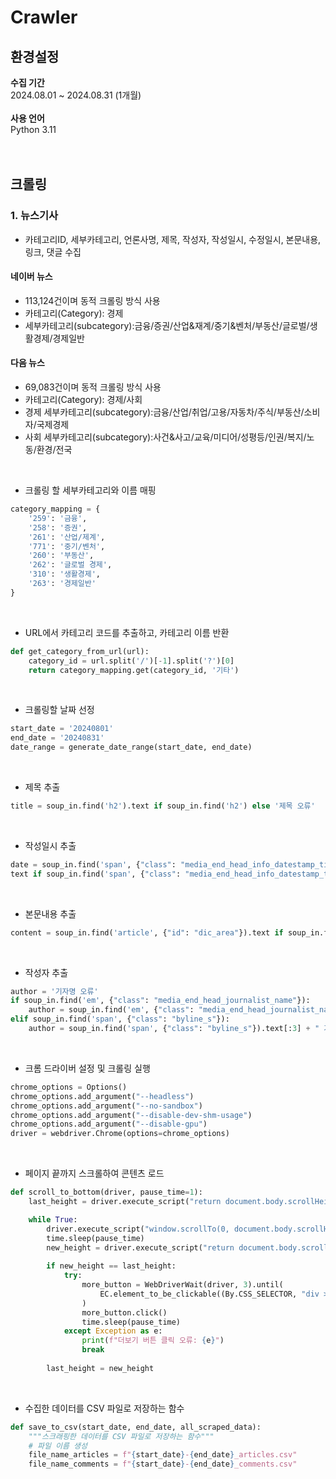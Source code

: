 # Crawler

## 환경설정
<aside>
<b>수집 기간</b>
<br/>
2024.08.01 ~ 2024.08.31 (1개월)
</aside>
<br/>
<aside>
<b>사용 언어</b>
<br/>
Python 3.11
</aside>

<br/>
<br/>

## 크롤링

### 1. 뉴스기사
- 카테고리ID, 세부카테고리, 언론사명, 제목, 작성자, 작성일시, 수정일시, 본문내용, 링크, 댓글 수집
#### 네이버 뉴스
- 113,124건이며 동적 크롤링 방식 사용
- 카테고리(Category): 경제
- 세부카테고리(subcategory):금융/증권/산업&재계/중기&벤처/부동산/글로벌/생활경제/경제일반
#### 다음 뉴스
- 69,083건이며 동적 크롤링 방식 사용
- 카테고리(Category): 경제/사회
- 경제 세부카테고리(subcategory):금융/산업/취업/고용/자동차/주식/부동산/소비자/국제경제
- 사회 세부카테고리(subcategory):사건&사고/교육/미디어/성평등/인권/복지/노동/환경/전국
<br/>

- 크롤링 할 세부카테고리와 이름 매핑
```python
category_mapping = {
    '259': '금융',
    '258': '증권',
    '261': '산업/제계',
    '771': '중기/벤처',
    '260': '부동산',
    '262': '글로벌 경제',
    '310': '생활경제',
    '263': '경제일반'
}
```
<br/>

- URL에서 카테고리 코드를 추출하고, 카테고리 이름 반환
```python
def get_category_from_url(url):
    category_id = url.split('/')[-1].split('?')[0]  
    return category_mapping.get(category_id, '기타')  
```
<br/>

- 크롤링할 날짜 선정
```python
start_date = '20240801'
end_date = '20240831'
date_range = generate_date_range(start_date, end_date)
```
<br/>

- 제목 추출
```python
title = soup_in.find('h2').text if soup_in.find('h2') else '제목 오류'
```
<br/>

- 작성일시 추출
```python
date = soup_in.find('span', {"class": "media_end_head_info_datestamp_time _ARTICLE_DATE_TIME"}).
text if soup_in.find('span', {"class": "media_end_head_info_datestamp_time _ARTICLE_DATE_TIME"}) else '날짜 오류'
```
<br/>

- 본문내용 추출
```python
content = soup_in.find('article', {"id": "dic_area"}).text if soup_in.find('article', {"id": "dic_area"}) else '본문 오류'
```
<br/>

- 작성자 추출
```python
author = '기자명 오류'
if soup_in.find('em', {"class": "media_end_head_journalist_name"}):
    author = soup_in.find('em', {"class": "media_end_head_journalist_name"}).text
elif soup_in.find('span', {"class": "byline_s"}):
    author = soup_in.find('span', {"class": "byline_s"}).text[:3] + " 기자"
```
<br/>

- 크롬 드라이버 설정 및 크롤링 실행
```python
chrome_options = Options()
chrome_options.add_argument("--headless")
chrome_options.add_argument("--no-sandbox")
chrome_options.add_argument("--disable-dev-shm-usage")
chrome_options.add_argument("--disable-gpu")
driver = webdriver.Chrome(options=chrome_options)
```
<br/>

- 페이지 끝까지 스크롤하여 콘텐츠 로드
```python
def scroll_to_bottom(driver, pause_time=1):
    last_height = driver.execute_script("return document.body.scrollHeight")

    while True:
        driver.execute_script("window.scrollTo(0, document.body.scrollHeight);")
        time.sleep(pause_time)
        new_height = driver.execute_script("return document.body.scrollHeight")
        
        if new_height == last_height:
            try:
                more_button = WebDriverWait(driver, 3).until(
                    EC.element_to_be_clickable((By.CSS_SELECTOR, "div > div.section_more > a"))
                )
                more_button.click()
                time.sleep(pause_time)
            except Exception as e:
                print(f"더보기 버튼 클릭 오류: {e}")
                break
        
        last_height = new_height
```

<br/>

- 수집한 데이터를 CSV 파일로 저장하는 함수
```python
def save_to_csv(start_date, end_date, all_scraped_data):
    """스크래핑한 데이터를 CSV 파일로 저장하는 함수"""
    # 파일 이름 생성
    file_name_articles = f"{start_date}-{end_date}_articles.csv"
    file_name_comments = f"{start_date}-{end_date}_comments.csv"

